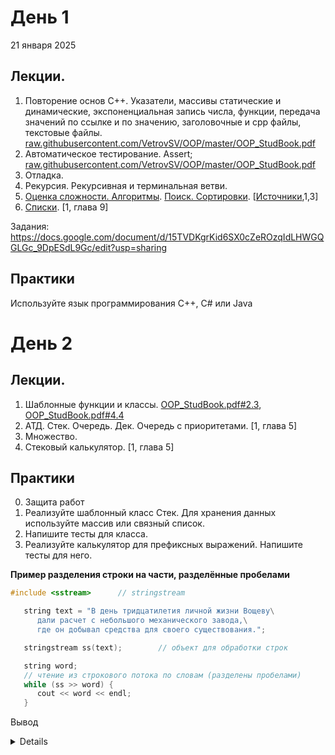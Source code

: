 # День 1
21 января 2025
## Лекции.
1. Повторение основ С++. Указатели, массивы статические и динамические, экспоненциальная запись числа, функции, передача значений по ссылке и по значению, заголовочные и cpp файлы, текстовые файлы. [raw.githubusercontent.com/VetrovSV/OOP/master/OOP_StudBook.pdf](https://raw.githubusercontent.com/VetrovSV/OOP/master/OOP_StudBook.pdf)
2. Автоматическое тестирование. Assert; [raw.githubusercontent.com/VetrovSV/OOP/master/OOP_StudBook.pdf](https://raw.githubusercontent.com/VetrovSV/OOP/master/OOP_StudBook.pdf#subsection.2.2.6)
3. Отладка.
4. Рекурсия. Рекурсивная и терминальная ветви.
5. [Оценка сложности. Алгоритмы](https://docs.google.com/presentation/d/1ofbDxk9cbT4ABdCmGFqftz3u166DV1KkrJGU_Z7E6Kg/edit#slide=id.p). [Поиск. Сортировки](https://docs.google.com/presentation/d/1D7xYy9djch7uxa02QJVeQBJpKmhbWACSAhQ7ALbm8Vg/edit#slide=id.p). [[Источники](https://github.com/ivtipm/Data-structures-and-algorithms#%D1%81%D1%81%D1%8B%D0%BB%D0%BA%D0%B8),1,3]
7. [Списки](https://docs.google.com/presentation/d/1r-ZLt9NaR27Mye14m09YsyAFaPFAYlvOsd17qAr_cnY/edit#slide=id.g2c20ee23ca1_0_62). [1, глава 9]

Задания: https://docs.google.com/document/d/15TVDKgrKid6SX0cZeROzqIdLHWGQGLGc_9DpESdL9Gc/edit?usp=sharing

## Практики
Используйте язык программирования С++, C# или Java
# День 2

## Лекции.
1. Шаблонные функции и классы. [OOP_StudBook.pdf#2.3](https://raw.githubusercontent.com/VetrovSV/OOP/master/OOP_StudBook.pdf#section.2.3), [OOP_StudBook.pdf#4.4](https://raw.githubusercontent.com/VetrovSV/OOP/master/OOP_StudBook.pdf#section.4.4)
2. АТД. Стек. Очередь. Дек. Очередь с приоритетами. [1, глава 5]
3. Множество. 
4. Стековый калькулятор. [1, глава 5]

## Практики
0. Защита работ
1. Реализуйте шаблонный класс Стек. Для хранения данных используйте массив или связный список.
2. Напишите тесты для класса.
3. Реализуйте калькулятор для префиксных выражений. Напишите тесты для него.

**Пример разделения строки на части, разделённые пробелами**

```C++
#include <sstream>      // stringstream

   string text = "В день тридцатилетия личной жизни Вощеву\
      дали расчет с небольшого механического завода,\
      где он добывал средства для своего существования.";

   stringstream ss(text);        // объект для обработки строк

   string word;
   // чтение из строкового потока по словам (разделены пробелами)
   while (ss >> word) { 
      cout << word << endl;
   }
   ```

Вывод
<details>

```text
В
день
тридцатилетия
личной
жизни
Вощеву
дали
расчет
с
небольшого
механического
завода,
где
он
добывал
средства
для
своего
существования.
```

<details>

# День 3
## Практика. Защита работ

## Зачёт. Собеседование
1. Абстрактный тип данных. ADT- формат. Пример.
2. Коллекции данных.
3. Алгоритмы. Модели алгоритмов.
4. Сложность алгоритмов. Big – O.
5. Рекурсия. Типы рекурсий. Построение рекурсивных функций.
6. Алгоритмы поиска. Примеры.
7. Алгоритмы сортировки: вставками, пузырьковая. Big – O.
8. Сортировка выбором. Быстрая сортировка. Big – O.
9. ADT – списка. Односвязанные списки.
10. ADT – списка. Двусвязанные списки.
11. ADT – списка на базе массива.
12. Класс SeqList. Реализация методов вставки.
13. ADT – Node. Класс Node. Реализация метода InsertAt.
14. ADT – LinkedList.
15. Реализация методов LinkedList: InsertRear, InsertFront, DeleteFront.
16. Способы задания алгоритмов. Основные свойства алгоритма.
17. ADT – Дек.
18. Множество. ADT – множество.
19. Алгоритмы поиска подстроки в строке.
